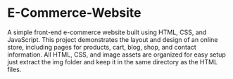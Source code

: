 # E-Commerce-Website
A simple front-end e-commerce website built using HTML, CSS, and JavaScript. This project demonstrates the layout and design of an online store, including pages for products, cart, blog, shop, and contact information. All HTML, CSS, and image assets are organized for easy setup just extract the img folder and keep it in the same directory as the HTML files.
